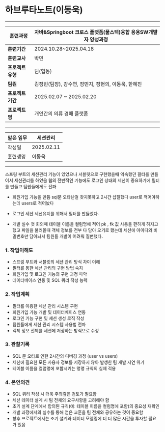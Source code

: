 
# 하브루타노트(이동욱)

---

| **훈련과정** | 자바&Springboot 크로스 플랫폼(풀스택)융합 응용SW개발자 양성과정 |
| --- | --- |
| **훈련기간** | 2024.10.28~2025.04.18 |
| **훈련교사** | 박민 |
| **프로젝트 유형** | 팀(협동) |
| **팀원** | 김정빈(팀장), 강수연, 정민지, 정현의, 이동욱, 한혜진 |
| **프로젝트 기간** | 2025.02.07 ~ 2025.02.20 |
| **프로젝트명** | 개인간의 의류 경매 플랫폼 |

---

| 맡은 임무 | 세션관리       |
| ----- | ---------- |
| 작성일   | 2025.02.11 |
| 훈련생명  | 이동욱        |

---
스프링 부트의 세션관리 기능이 있었으나 서블릿으로 구현했을때 익숙했던 필터를 만들어서 세션관리를 하였음
웹의 전반적인 기능에도 로그인 상태의 세션이 중요하기에 필터를 만들고 팀원들에게도 전파
- 회원가입 기능을 만듬
	sql문 오타난걸 찾지못하고 2시간 삽질했다 user로 적어야하는데 users로 적어놨다

- 로그인 세션
	세션유지를 위해서 필터를 만들었다.

- 개발 실수
	첫 회의때 테이블 이름을 컬럼명에 적어 pk , fk 값 사용을 편하게 하자고 했고
	파일을 불러올때 객체 정보를 전부 다 담아 오기로 했는데
	세션에 아이디와 비밀번호만 담아놔서 팀원들 개발이 어려워 질뻔했다.

### 1. 작업이해도

- 스프링 부트와 서블릿의 세션 관리 방식 차이 이해
- 필터를 통한 세션 관리의 구현 방법 숙지
- 회원가입 및 로그인 기능의 구현 과정 파악
- 데이터베이스 연동 및 SQL 쿼리 작성 능력

### 2. 작업계획

- 필터를 이용한 세션 관리 시스템 구현
- 회원가입 기능 개발 및 데이터베이스 연동
- 로그인 기능 구현 및 세션 생성 로직 작성
- 팀원들에게 세션 관리 시스템 사용법 전파
- 객체 정보 전체를 세션에 저장하는 방식으로 수정

### 3. 관찰기록

- SQL 문 오타로 인한 2시간의 디버깅 과정 (user vs users)
- 세션에 필요한 모든 사용자 정보를 저장하지 않아 발생한 팀 개발 지연 위기
- 테이블 이름을 컬럼명에 포함시키는 명명 규칙의 실제 적용

### 4. 본인의견

- SQL 쿼리 작성 시 더욱 주의깊은 검토가 필요함
- 세션 데이터 설계 시 팀 전체의 요구사항을 고려해야 함
- 초기 설계 단계에서 합의된 규칙(예: 테이블 이름을 컬럼명에 포함)의 중요성 재확인
- 개발 과정에서의 실수를 통해 얻은 교훈을 팀 전체와 공유하는 것이 중요함
- 향후 프로젝트에서는 초기 설계와 데이터 모델링에 더 더 많은 시간을 투자할 필요가 있음